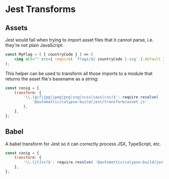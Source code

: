# Jest Transforms

## Assets

Jest would fail when trying to import asset files that it cannot parse,
i.e. they're not plain JavaScript:

```jsx
const MyFlag = ( { countryCode } ) => (
	<img alt="" src={ require( `flags/${ countryCode }.svg` ).default } />
);
```

This helper can be used to transform all those imports to a module that returns
the asset file's basename as a string:

```js
const conig = {
	transform: {
		'\\.(gif|jpg|jpeg|png|svg|scss|sass|css)$': require.resolve(
			'@automattic/calypso-build/jest/transform/asset.js'
		),
	},
};
```

## Babel

A babel transform for Jest so it can correctly process JSX, TypeScript, etc.

```js
const conig = {
	transform: {
		'\\.[jt]sx?$': require.resolve( '@automattic/calypso-build/jest/transform/babel.js' ),
	},
};
```
